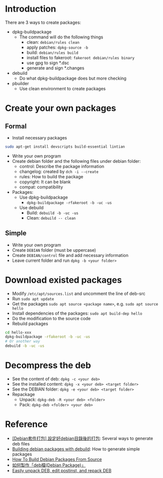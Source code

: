 # Introduction

There are 3 ways to create packages:

* dpkg-buildpackage
  - The command will do the following things
    - clean: `debian/rules clean`
    - apply patches: `dpkg-source -b`
    - build: `debian/rules build`
    - install files to fakeroot: `fakeroot debian/rules binary`
    - use gpg to sign *.dsc
    - generate and sign *.changes
* debuild
  - Do what dpkg-buildpackage does but more checking
* pbuilder
  - Use clean environment to create packages

# Create your own packages

## Formal

* Install necessary packages
```bash
sudo apt-get install devscripts build-essential lintian
```
* Write your own program
* Create debian folder and the following files under debian folder:
  - control: Describe the package information
  - changelog: created by `dch -i --create`
  - rules: How to build the package
  - copyright: It can be blank
  - compat: compatibility
* Packages:
  - Use dpkg-buildpackage
      * `dpkg-buildpackage -rfakeroot -b -uc -us`
  -  Use debuild
      * Build: `debuild -b -uc -us`
      * Clean: `debuild -- clean`

## Simple

* Write your own program
* Create `DEBIAN` folder (must be uppercase)
* Create `DEBIAN/control` file and add necessary information
* Leave current folder and run `dpkg -b <your folder>`

# Download existed packages

* Modify `/etc/apt/sources.list` and uncomment the line of deb-src
* Run `sudo apt update`
* Get the packages `sudo apt source <package name>`, e.g. `sudo apt source hello`
* Install dependencies of the packages: `sudo apt build-dep hello`
* Do the modification to the source code
* Rebuild packages
```bash
cd hello-xxx
dpkg-buildpackage -rfakeroot -b -uc -us
# Or another way
debuild -b -uc -us
```

# Decompress the deb

* See the content of deb: `dpkg -c <your deb>`
* See the installed content: `dpkg -x <your deb> <target folder>`
* See the DEBIAN folder: `dpkg -e <your deb> <target folder>`
* Repackage
  - Unpack: `dpkg-deb -R <your deb> <folder>`
  - Pack: `dpkg-deb <folder> <your deb>`

# Reference
* [[Debian套件打包] 設定好debian目錄後的打包](http://wen00072.github.io/blog/2014/06/12/package-debian-packages-set-after-list-of-debian-packages/): Several ways to generate deb files
* [Building debian packages with debuild](https://blog.packagecloud.io/debian/debuild/packaging/2015/06/08/buildling-deb-packages-with-debuild/): How to generate simple packages
* [How To Build Debian Packages From Source](https://ostechnix.com/how-to-build-debian-packages-from-source/)
* [如何製作「deb檔(Debian Package)」](https://samwhelp.github.io/book-ubuntu-basic-skill/book/content/package/how-to-build-package.html)
* [Easily unpack DEB, edit postinst, and repack DEB](https://unix.stackexchange.com/questions/138188/easily-unpack-deb-edit-postinst-and-repack-deb)
